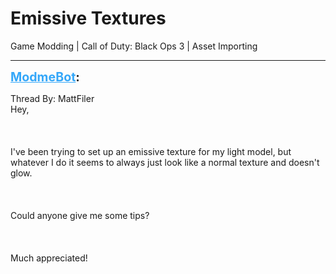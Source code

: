 # Emissive Textures
Game Modding | Call of Duty: Black Ops 3 | Asset Importing

---
<strong style="font-size: 1.4em;"><span style="text-decoration: underline;text-decoration-color: #34a7f9;"><span style="color:#34a7f9;">ModmeBot</span></span>:</strong>

<p>Thread By: MattFiler<br />Hey,<br /><br /><br /><br />I&#39;ve been trying to set up an emissive texture for my light model, but whatever I do it seems to always just look like a normal texture and doesn&#39;t glow.<br /><br /><br /><br />Could anyone give me some tips?<br /><br /><br /><br />Much appreciated!</p>
